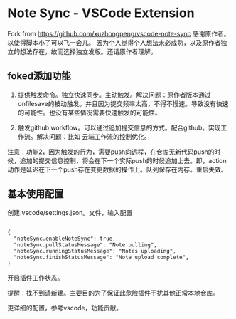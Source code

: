 # Note Sync - VSCode Extension
Fork from https://github.com/xuzhongpeng/vscode-note-sync
感谢原作者。以使得脚本小子可以飞一会儿。
因为个人觉得个人想法未必成熟，以及原作者独立的想法存在，故而选择独立发版。还请原作者理解。

## foked添加功能

1. 提供触发命令。独立快速同步。主动触发。解决问题：原作者版本通过onfilesave的被动触发。并且因为提交频率太高，不得不慢速。导致没有快速的可能性。也没有某些情况需要快速触发的可能性。

2. 触发github workflow。可以通过追加提交信息的方式。配合github。实现工作流。解决问题：比如 云端工作流的控制优化。

注意：功能2，因为触发的行为，需要push向远程，在仓库无新代码push的时候，追加的提交信息控制，将会在下一个实际push的时候追加上去。即，action动作是延迟在下一个push存在变更数据的操作上。队列保存在内存。重启失效。

## 基本使用配置

创建.vscode/settings.json。文件，输入配置

```

{
  "noteSync.enableNoteSync": true,
  "noteSync.pullStatusMessage": "Note pulling",
  "noteSync.runningStatusMessage": "Notes uploading",
  "noteSync.finishStatusMessage": "Note upload complete",
}

```

开启插件工作状态。

提醒：找不到请新建。主要目的为了保证此危险插件干扰其他正常本地仓库。

更详细的配置，参考vscode，功能贡献。